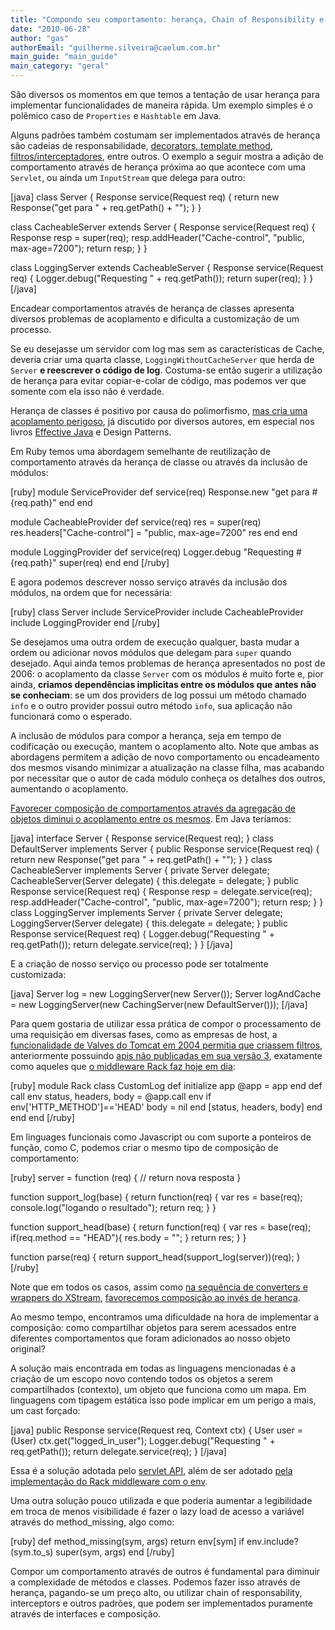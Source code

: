 ```yaml
---
title: "Compondo seu comportamento: herança, Chain of Responsibility e Interceptors"
date: "2010-06-28"
author: "gas"
authorEmail: "guilherme.silveira@caelum.com.br"
main_guide: "main_guide"
main_category: "geral"
---
```


São diversos os momentos em que temos a tentação de usar herança para implementar funcionalidades de maneira rápida. Um exemplo simples é o polêmico caso de `Properties` e `Hashtable` em Java.

Alguns padrões também costumam ser implementados através de herança são cadeias de responsabilidade, [decorators, template method](https://blog.caelum.com.br/design-patterns-no-java-se-o-template-method/), [filtros/interceptadores](http://java.sun.com/blueprints/corej2eepatterns/Patterns/InterceptingFilter.html), entre outros. O exemplo a seguir mostra a adição de comportamento através de herança próxima ao que acontece com uma `Servlet`, ou ainda um `InputStream` que delega para outro:

\[java\] class Server { Response service(Request req) { return new Response("<html>get para " + req.getPath() + "</html>"); } }

class CacheableServer extends Server { Response service(Request req) { Response resp = super(req); resp.addHeader("Cache-control", "public, max-age=7200"); return resp; } }

class LoggingServer extends CacheableServer { Response service(Request req) { Logger.debug("Requesting " + req.getPath()); return super(req); } } \[/java\]

Encadear comportamentos através de herança de classes apresenta diversos problemas de acoplamento e dificulta a customização de um processo.

Se eu desejasse um servidor com log mas sem as características de Cache, deveria criar uma quarta classe, `LoggingWithoutCacheServer` que herda de `Server` **e reescrever o código de log**. Costuma-se então sugerir a utilização de herança para evitar copiar-e-colar de código, mas podemos ver que somente com ela isso não é verdade.

Herança de classes é positivo por causa do polimorfismo, [mas cria uma acoplamento perigoso](https://blog.caelum.com.br/como-nao-aprender-orientacao-a-objetos-heranca/), já discutido por diversos autores, em especial nos livros [Effective Java](https://blog.caelum.com.br/effective-java-segunda-edicao/) e Design Patterns.

Em Ruby temos uma abordagem semelhante de reutilização de comportamento através da herança de classe ou através da inclusão de módulos:

\[ruby\] module ServiceProvider def service(req) Response.new "<html>get para #{req.path}</html>" end end

module CacheableProvider def service(req) res = super(req) res.headers\["Cache-control"\] = "public, max-age=7200" res end end

module LoggingProvider def service(req) Logger.debug "Requesting #{req.path}" super(req) end end \[/ruby\]

E agora podemos descrever nosso serviço através da inclusão dos módulos, na ordem que for necessária:

\[ruby\] class Server include ServiceProvider include CacheableProvider include LoggingProvider end \[/ruby\]

Se desejamos uma outra ordem de execução qualquer, basta mudar a ordem ou adicionar novos módulos que delegam para `super` quando desejado. Aqui ainda temos problemas de herança apresentados no post de 2006: o acoplamento da classe `Server` com os módulos é muito forte e, pior ainda, **criamos dependências implicitas entre os módulos que antes não se conheciam**: se um dos providers de log possui um método chamado `info` e o outro provider possui outro método `info`, sua aplicação não funcionará como o esperado.

A inclusão de módulos para compor a herança, seja em tempo de codificação ou execução, mantem o acoplamento alto. Note que ambas as abordagens permitem a adição de novo comportamento ou encadeamento dos mesmos visando minimizar a atualização na classe filha, mas acabando por necessitar que o autor de cada módulo conheça os detalhes dos outros, aumentando o acoplamento.

[Favorecer composição de comportamentos através da agregação de objetos diminui o acoplamento entre os mesmos](https://blog.caelum.com.br/effective-java-segunda-edicao/). Em Java teríamos:

\[java\] interface Server { Response service(Request req); } class DefaultServer implements Server { public Response service(Request req) { return new Response("<html>get para " + req.getPath() + "</html>"); } } class CacheableServer implements Server { private Server delegate; CacheableServer(Server delegate) { this.delegate = delegate; } public Response service(Request req) { Response resp = delegate.service(req); resp.addHeader("Cache-control", "public, max-age=7200"); return resp; } } class LoggingServer implements Server { private Server delegate; LoggingServer(Server delegate) { this.delegate = delegate; } public Response service(Request req) { Logger.debug("Requesting " + req.getPath()); return delegate.service(req); } } \[/java\]

E a criação de nosso serviço ou processo pode ser totalmente customizada:

\[java\] Server log = new LoggingServer(new Server()); Server logAndCache = new LoggingServer(new CachingServer(new DefaultServer())); \[/java\]

Para quem gostaria de utilizar essa prática de compor o processamento de uma requisição em diversas fases, como as empresas de host, a [funcionalidade de Valves do Tomcat em 2004 permitia que criassem filtros](http://tomcat.apache.org/tomcat-4.1-doc/config/valve.html), anteriormente possuindo [apis não publicadas em sua versão 3](http://tomcat.apache.org/tomcat-3.3-doc/internal.html), exatamente como aqueles que [o middleware Rack faz hoje em dia](http://vision-media.ca/resources/ruby/ruby-rack-middleware-tutorial):

\[ruby\] module Rack class CustomLog def initialize app @app = app end def call env status, headers, body = @app.call env if env\['HTTP\_METHOD'\]=='HEAD' body = nil end \[status, headers, body\] end end end \[/ruby\]

Em linguages funcionais como Javascript ou com suporte a ponteiros de função, como C, podemos criar o mesmo tipo de composição de comportamento:

\[ruby\] server = function (req) { // return nova resposta }

function support\_log(base) { return function(req) { var res = base(req); console.log("logando o resultado"); return req; } }

function support\_head(base) { return function(req) { var res = base(req); if(req.method == "HEAD"){ res.body = ""; } return res; } }

function parse(req) { return support\_head(support\_log(server))(req); } \[/ruby\]

Note que em todos os casos, assim como [na sequência de converters e wrappers do XStream](http://hirenscafe.blogspot.com/2010/02/object-serialization-of-non-serialized.html), [favorecemos composição ao invés de herança](https://blog.caelum.com.br/livros-escolhendo-a-trindade-do-desenvolvedor-java/).

Ao mesmo tempo, encontramos uma dificuldade na hora de implementar a composição: como compartilhar objetos para serem acessados entre diferentes comportamentos que foram adicionados ao nosso objeto original?

A solução mais encontrada em todas as linguagens mencionadas é a criação de um escopo novo contendo todos os objetos a serem compartilhados (contexto), um objeto que funciona como um mapa. Em linguagens com tipagem estática isso pode implicar em um perigo a mais, um cast forçado:

\[java\] public Response service(Request req, Context ctx) { User user = (User) ctx.get("logged\_in\_user"); Logger.debug("Requesting " + req.getPath()); return delegate.service(req); } \[/java\]

Essa é a solução adotada pelo [servlet API](http://java.sun.com/blueprints/guidelines/designing_enterprise_applications_2e/web-tier/web-tier5.html), além de ser adotado [pela implementação do Rack middleware com o env](http://rack.rubyforge.org/doc/SPEC.html).

Uma outra solução pouco utilizada e que poderia aumentar a legibilidade em troca de menos visibilidade é fazer o lazy load de acesso a variável através do method\_missing, algo como:

\[ruby\] def method\_missing(sym, args) return env\[sym\] if env.include?(sym.to\_s) super(sym, args) end \[/ruby\]

Compor um comportamento através de outros é fundamental para diminuir a complexidade de métodos e classes. Podemos fazer isso através de herança, pagando-se um preço alto, ou utilizar chain of responsability, interceptors e outros padrões, que podem ser implementados puramente através de interfaces e composição.
